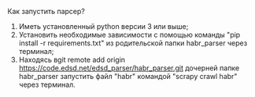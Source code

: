 Как запустить парсер?

1. Иметь установленный python версии 3 или выше;
2. Установить необходимые зависимости с помощью команды "pip install -r requirements.txt" из родительской папки habr_parser через терминал;
3. Находясь вgit remote add origin https://code.edsd.net/edsd_parser/habr_parser.git дочерней папке habr_parser запустить файл "habr" командой "scrapy crawl habr" через терминал.